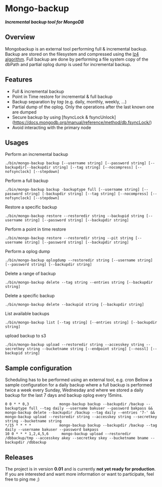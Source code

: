 # Mongo-backup
***Incremental backup tool for MongoDB***

## Overview
Mongobackup is an external tool performing full & incremental backup. Backup are stored on the filesystem and compressed using the [lz4 algorithm](https://code.google.com/p/lz4/). Full backup are done by performing a file system copy of the dbPath and partial oplog dump is used for incremental backup.

## Features
  * Full & incremental backup
  * Point in Time restore for incremental & full backup 
  * Backup separation by _tag_ (e.g. daily, monthly, weekly, ...)
  * Partial dump of the oplog. Only the operations after the last known one are dumped
  * Secure backup by using [fsyncLock & fsyncUnlock] (https://docs.mongodb.org/manual/reference/method/db.fsyncLock/)
  * Avoid interacting with the primary node

## Usages
Perform an incremental backup
```
./bin/mongo-backup backup [--username string] [--password string] [--backupdir[--backupdir string] [--tag string] [--nocompress] [--nofsynclock] [--stepdown]
```
Perform a full backup         
```
./bin/mongo-backup backup -backuptype full [--username string] [--password string] [-backupdir string] [--tag string] [--nocompress] [--nofsynclock] [--stepdown]
```
Restore a specific backup
```
./bin/mongo-backup restore --restoredir string --backupid string [--username string] [--password string] [--backupdir string]
```
Perform a point in time restore
```
./bin/mongo-backup restore --restoredir string --pit string [--username string] [--password string] [--backupdir string]
```
Perform a oplog dump
```
./bin/mongo-backup oplogdump --restoredir string [--username string] [--password string] [--backupdir string]
```
Delete a range of backup
```
./bin/mongo-backup delete --tag string --entries string [--backupdir string]
```
Delete a specific backup
```
./bin/mongo-backup delete --backupid string [--backupdir string]
```
List available backups
```
./bin/mongo-backup list [--tag string] [--entries string] [--backupdir string]
```
upload backup to s3
```
./bin/mongo-backup upload --restoredir string --accesskey string --secretkey string --bucketname string [--endpoint string] [--nossl] [--backupid string]
```
## Sample configuration

Scheduling has to be performed using an external tool, e.g. cron
Bellow a sample configuration for a daily backup where a full backup is performed twice a week every Sunday, Wednesday and where we stored a daily backup for the last 7 days and backup oplog every 15mins.
```cron
0 0 * * 0,3              mongo-backup backup --backupdir /backup --backuptype full --tag daily --username bakuser --password bakpass && mongo-backup delete --backupdir /backup --tag daily --entries '7-' && mongo-backup upload --restoredir string --accesskey string --secretkey string --bucketname string
*/15 * * * *             mongo-backup backup --backupdir /backup --tag daily --username bakuser --password bakpass
10 0 * * * 1,2,4,5,6      mongo-backup upload --restoredir /dbbackup/tmp --accesskey akey --secretkey skey --bucketname bname --backupdir /dbbackup
```

## Releases

The project is in version **0.01** and is currently **not yet ready for production**.
If you are interested and want more information or want to participate, feel free to ping me ;)
